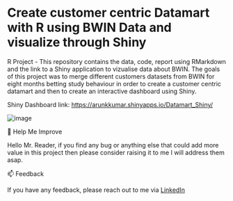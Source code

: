 # Create customer centric Datamart with R using **BWIN** Data and visualize through Shiny
R Project - This repository contains the data, code, report using RMarkdown and the link to a Shiny application to vizualise data about BWIN. The goals of this project was to merge different customers datasets from BWIN for eight months betting study behaviour in order to create a customer centric datamart and then to create an interactive dashboard using Shiny.

Shiny Dashboard link: https://arunkkumar.shinyapps.io/Datamart_Shiny/

![image](https://user-images.githubusercontent.com/115185834/209304686-b122e90c-0e92-48b9-8d1d-c01d3be6c3be.png)

🎉 Help Me Improve

Hello Mr. Reader, if you find any bug or anything else that could add more value in this project then please consider raising it to me I will address them asap.

📫 Feedback

If you have any feedback, please reach out to me via [LinkedIn](https://www.linkedin.com/in/arunkkumar-karthikeyan/)

